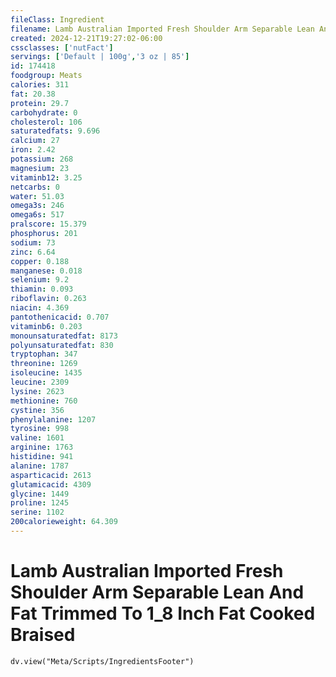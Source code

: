 ```yaml
---
fileClass: Ingredient
filename: Lamb Australian Imported Fresh Shoulder Arm Separable Lean And Fat Trimmed To 1_8 Inch Fat Cooked Braised
created: 2024-12-21T19:27:02-06:00
cssclasses: ['nutFact']
servings: ['Default | 100g','3 oz | 85']
id: 174418
foodgroup: Meats
calories: 311
fat: 20.38
protein: 29.7
carbohydrate: 0
cholesterol: 106
saturatedfats: 9.696
calcium: 27
iron: 2.42
potassium: 268
magnesium: 23
vitaminb12: 3.25
netcarbs: 0
water: 51.03
omega3s: 246
omega6s: 517
pralscore: 15.379
phosphorus: 201
sodium: 73
zinc: 6.64
copper: 0.188
manganese: 0.018
selenium: 9.2
thiamin: 0.093
riboflavin: 0.263
niacin: 4.369
pantothenicacid: 0.707
vitaminb6: 0.203
monounsaturatedfat: 8173
polyunsaturatedfat: 830
tryptophan: 347
threonine: 1269
isoleucine: 1435
leucine: 2309
lysine: 2623
methionine: 760
cystine: 356
phenylalanine: 1207
tyrosine: 998
valine: 1601
arginine: 1763
histidine: 941
alanine: 1787
asparticacid: 2613
glutamicacid: 4309
glycine: 1449
proline: 1245
serine: 1102
200calorieweight: 64.309
---
```


# Lamb Australian Imported Fresh Shoulder Arm Separable Lean And Fat Trimmed To 1_8 Inch Fat Cooked Braised

```dataviewjs
dv.view("Meta/Scripts/IngredientsFooter")
```